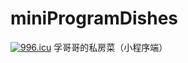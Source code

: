 # miniProgramDishes
[![996.icu](https://img.shields.io/badge/link-996.icu-red.svg)](https://996.icu)
孚哥哥的私房菜（小程序端）
